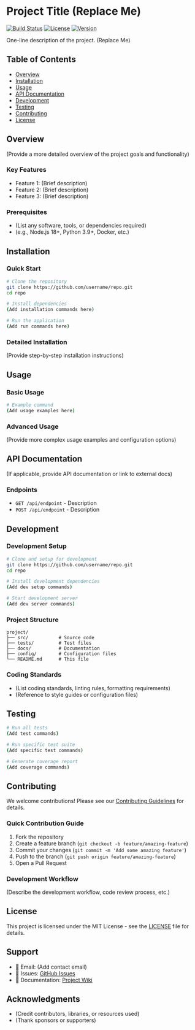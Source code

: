 # Project Title (Replace Me)

[![Build Status](https://img.shields.io/badge/build-passing-brightgreen)](https://github.com/username/repo)
[![License](https://img.shields.io/badge/license-MIT-blue.svg)](LICENSE)
[![Version](https://img.shields.io/badge/version-1.0.0-blue.svg)](https://github.com/username/repo/releases)

One-line description of the project. (Replace Me)

## Table of Contents

- [Overview](#overview)
- [Installation](#installation)
- [Usage](#usage)
- [API Documentation](#api-documentation)
- [Development](#development)
- [Testing](#testing)
- [Contributing](#contributing)
- [License](#license)

## Overview

(Provide a more detailed overview of the project goals and functionality)

### Key Features

- Feature 1: (Brief description)
- Feature 2: (Brief description)
- Feature 3: (Brief description)

### Prerequisites

- (List any software, tools, or dependencies required)
- (e.g., Node.js 18+, Python 3.9+, Docker, etc.)

## Installation

### Quick Start

```bash
# Clone the repository
git clone https://github.com/username/repo.git
cd repo

# Install dependencies
(Add installation commands here)

# Run the application
(Add run commands here)
```

### Detailed Installation

(Provide step-by-step installation instructions)

## Usage

### Basic Usage

```bash
# Example command
(Add usage examples here)
```

### Advanced Usage

(Provide more complex usage examples and configuration options)

## API Documentation

(If applicable, provide API documentation or link to external docs)

### Endpoints

- `GET /api/endpoint` - Description
- `POST /api/endpoint` - Description

## Development

### Development Setup

```bash
# Clone and setup for development
git clone https://github.com/username/repo.git
cd repo

# Install development dependencies
(Add dev setup commands)

# Start development server
(Add dev server commands)
```

### Project Structure

```
project/
├── src/           # Source code
├── tests/         # Test files
├── docs/          # Documentation
├── config/        # Configuration files
└── README.md      # This file
```

### Coding Standards

- (List coding standards, linting rules, formatting requirements)
- (Reference to style guides or configuration files)

## Testing

```bash
# Run all tests
(Add test commands)

# Run specific test suite
(Add specific test commands)

# Generate coverage report
(Add coverage commands)
```

## Contributing

We welcome contributions! Please see our [Contributing Guidelines](CONTRIBUTING.md) for details.

### Quick Contribution Guide

1. Fork the repository
2. Create a feature branch (`git checkout -b feature/amazing-feature`)
3. Commit your changes (`git commit -m 'Add some amazing feature'`)
4. Push to the branch (`git push origin feature/amazing-feature`)
5. Open a Pull Request

### Development Workflow

(Describe the development workflow, code review process, etc.)

## License

This project is licensed under the MIT License - see the [LICENSE](LICENSE) file for details.

## Support

- 📧 Email: (Add contact email)
- 🐛 Issues: [GitHub Issues](https://github.com/username/repo/issues)
- 📖 Documentation: [Project Wiki](https://github.com/username/repo/wiki)

## Acknowledgments

- (Credit contributors, libraries, or resources used)
- (Thank sponsors or supporters)